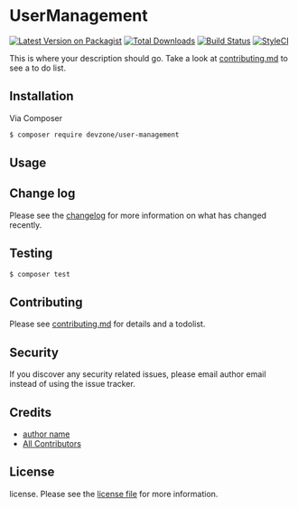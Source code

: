 # UserManagement

[![Latest Version on Packagist][ico-version]][link-packagist]
[![Total Downloads][ico-downloads]][link-downloads]
[![Build Status][ico-travis]][link-travis]
[![StyleCI][ico-styleci]][link-styleci]

This is where your description should go. Take a look at [contributing.md](contributing.md) to see a to do list.

## Installation

Via Composer

``` bash
$ composer require devzone/user-management
```

## Usage

## Change log

Please see the [changelog](changelog.md) for more information on what has changed recently.

## Testing

``` bash
$ composer test
```

## Contributing

Please see [contributing.md](contributing.md) for details and a todolist.

## Security

If you discover any security related issues, please email author email instead of using the issue tracker.

## Credits

- [author name][link-author]
- [All Contributors][link-contributors]

## License

license. Please see the [license file](license.md) for more information.

[ico-version]: https://img.shields.io/packagist/v/devzone/user-management.svg?style=flat-square
[ico-downloads]: https://img.shields.io/packagist/dt/devzone/user-management.svg?style=flat-square
[ico-travis]: https://img.shields.io/travis/devzone/user-management/master.svg?style=flat-square
[ico-styleci]: https://styleci.io/repos/12345678/shield

[link-packagist]: https://packagist.org/packages/devzone/user-management
[link-downloads]: https://packagist.org/packages/devzone/user-management
[link-travis]: https://travis-ci.org/devzone/user-management
[link-styleci]: https://styleci.io/repos/12345678
[link-author]: https://github.com/devzone
[link-contributors]: ../../contributors
